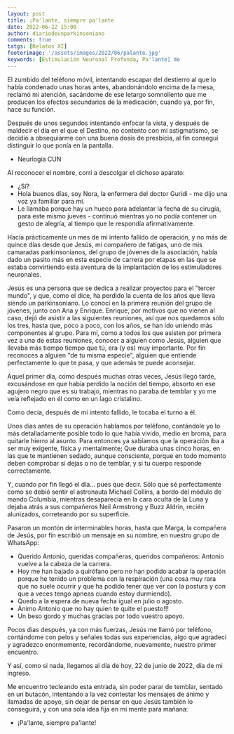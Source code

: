 ```yaml
---
layout: post
title: ¡Pa'lante, siempre pa'lante
date: 2022-06-22 15:00
author: diariodeunparkinsoniano
comments: true
tatgs: [Relatos XI]
footerimage: '/assets/images/2022/06/palante.jpg'
keywords: [Estimulación Neuronal Profunda, Pa'lante] de
---
```

El zumbido del teléfono móvil, intentando escapar del destierro al que lo había condenado unas horas antes, abandonándolo encima de la mesa, reclamó mi atención, sacándome de ese letargo somnoliento que me producen los efectos secundarios de la medicación, cuando ya, por fin, hace su función.

Después de unos segundos intentando enfocar la vista, y después de maldecir el día en el que el Destino, no contento con mi astigmatismo, se decidió a obsequiarme con una buena dosis de presbicia, al fin conseguí distinguir lo que ponía en la pantalla.

- Neurlogía CUN

Al reconocer el nombre, corrí a descolgar el dichoso aparato:

- ¿Sí?
- Hola buenos días, soy Nora, la enfermera del doctor Guridi - me dijo una voz ya familiar para mí.
- Le llamaba porque hay un hueco para adelantar la fecha de su cirugía, para este mismo jueves - continuó mientras yo no podía contener un gesto de alegría, al tiempo que le respondía afirmativamente.

Hacía prácticamente un mes de mi intento fallido de operación, y no más de quince días desde que Jesús, mi compañero de fatigas, uno de mis camaradas parkinsonianos, del grupo de jóvenes de la asociación, había dado un pasito más en esta especie de carrera por etapas en las que se estaba convirtiendo esta aventura de la implantación de los estimuladores neuronales.

Jesús es una persona que se dedica a realizar proyectos para el "tercer mundo", y que, como el dice, ha perdido la cuenta de los años que lleva siendo un parkinsoniano.
Lo conocí en la primera reunión del grupo de jóvenes, junto con Ana y Enrique. 
Enrique, por motivos que no vienen al caso, dejó de asistir a las siguientes reuniones, así que nos quedamos sólo los tres, hasta que, poco a poco, con los años, se han ido uniendo más componentes al grupo.
Para mí, como a todos los que asisten por primera vez a una de estas reuniones, conocer a alguien como Jesús, alguien que llevaba más tiempo tiempo que tú, era (y es) muy importante. Por fin reconoces a alguien "de tu misma especie", alguien que entiende perfectamente lo que te pasa, y que además te puede aconsejar.

Aquel primer día, como después muchas otras veces, Jesús llegó tarde, excusándose en que había perdido la noción del tiempo, absorto en ese agujero negro que es su trabajo, mientras no paraba de temblar y yo me veía reflejado en él como en un lago cristalino.

Como decía, después de mi intento fallido, le tocaba el turno a él.

Unos días antes de su operación hablamos por teléfono, contándole yo lo más detalladamente posible todo lo que había vivido, medio en broma, para quitarle hierro al asunto.
Para entonces ya sabíamos que la operación iba a ser muy exigente, física y mentalmente; Que duraba unas cinco horas, en las que te mantienen sedado, aunque consciente, porque en todo momento deben comprobar si dejas o no de temblar, y si tu cuerpo responde correctamente.

Y, cuando por fin llegó el día... pues que decir. Sólo que sé perfectamente como se debió sentir el astronauta Michael Collins, a bordo del módulo de mando Columbia, mientras desaparecía en la cara oculta de la Luna y dejaba atrás a sus compañeros Neil Armstrong y Buzz Aldrin, recién alunizados, correteando por su superficie.

Pasaron un montón de interminables horas, hasta que Marga, la compañera de Jesús, por fin escribió un mensaje en su nombre, en nuestro grupo de WhatsApp:

- Querido Antonio, queridas compañeras, queridos compañeros: Antonio vuelve a la cabeza de la carrera.
- Hoy me han bajado a quirófano pero no han podido acabar la operación porque he tenido un problema con la respiración (una cosa muy rara que no suele ocurrir y que ha podido tener que ver con la postura y con que a veces tengo apneas cuando estoy durmiendo).
- Quedo a la espera de nueva fecha igual en julio o agosto.
- Ánimo Antonio que no hay quien te quite el puesto!!!
- Un beso gordo y muchas gracias por todo vuestro apoyo.

Pocos días después, ya con más fuerzas, Jesús me llamó por teléfono, contándome con pelos y señales todas sus experiencias, algo que agradecí y agradezco enormemente, recordándome, nuevamente, nuestro primer encuentro.

Y así, como si nada, llegamos al día de hoy, 22 de junio de 2022, día de mi ingreso.

Me encuentro tecleando esta entrada, sin poder parar de temblar, sentado en un butacón, intentando a la vez contestar los mensajes de ánimo y llamadas de apoyo, sin dejar de pensar en que Jesús también lo conseguirá, y con una sola idea fija en mi mente para mañana:

- ¡Pa'lante, siempre pa'lante!


